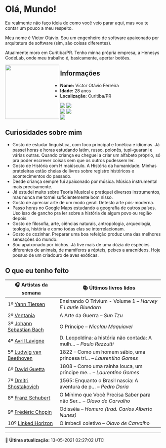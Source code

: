 # Olá, Mundo!

Eu realmente não faço ideia de como você veio parar aqui, mas vou te contar um pouco a meu respeito.

Meu nome é Victor Otávio. Sou um engenheiro de software apaixonado por arquitetura de software (sim, são coisas diferentes).

Atualmente moro em Curitiba/PR. Tenho minha própria empresa, a Henesys CodeLab, onde meu trabalho é, basicamente, apertar botões.

<img align="left" src="https://github.com/vctrtvfrrr/vctrtvfrrr/raw/master/octocat.png" alt="" width="175" />

## Informações

- **Nome:** Victor Otávio Ferreira
- **Idade:** 28 anos
- **Localização:** Curitiba/PR

[![](https://img.shields.io/badge/LinkedIn-victorotavio-blue)](https://www.linkedin.com/in/victorotavio/) [![](https://img.shields.io/badge/Twitter-@vctrtvfrrr-blue)](https://twitter.com/vctrtvfrrr)  
[![](https://img.shields.io/badge/GitHub-vctrtvfrrr-24292e)](https://github.com/vctrtvfrrr) [![](https://img.shields.io/badge/GitLab-vctrtvfrrr-ec5d16)](https://gitlab.com/vctrtvfrrr)  
[![](https://img.shields.io/badge/Email-victor@otavioferreira.com.br-red)](mailto:victor@otavioferreira.com.br)  

## Curiosidades sobre mim

-   Gosto de estudar linguística, com foco principal e fonética e idiomas. Já passei horas e horas estudando latim, russo, polonês, tupi-guarani e várias outras. Quando criança eu cheguei a criar um alfabeto próprio, só pra poder escrever coisas sem que os outros pudessem ler.
-   Gosto de História com H maiúsculo. A História da humanidade. Minhas prateleiras estão cheias de livros sobre registro históricos e acontecimentos do passado.
-   Desde criança sempre fui apaixonado por música. Música instrumental mais precisamente.
-   Já estudei muito sobre Teoria Musical e pratiquei diversos instrumentos, mas nunca me tornei suficientemente bom nisso.
-   Gosto de apreciar arte de um modo geral. Detesto arte pós-moderna.
-   Passo horas no Google Maps estudando a geografia de outros países. Uso isso de gancho pra ler sobre a história de algum povo ou região depois.
-   Gosto de filosofia, arte, ciências naturais, antropologia, arqueologia, teologia, história e como todas elas se interrelacionam.
-   Gosto de cozinhar. Preparar uma boa refeição produz uma das melhores sensações do mundo.
-   Sou apaixonado por bichos. Já tive mais de uma dúzia de espécies diferentes de animais, de mamiferos a répteis, peixes a aracnídeos. Hoje possuo de um criadouro de aves exóticas.


## O que eu tenho feito

|                            🎧 Artistas da semana                            |                      📚 Últimos livros lidos                      |
|-----------------------------------------------------------------------------|-------------------------------------------------------------------|
| 1º [Yann Tiersen](https://www.last.fm/music/Yann+Tiersen)                   | Ensinando O Trivium - Volume 1	–	_Harvey E Laurie Bluedorn_         |
| 2º [Ventania](https://www.last.fm/music/Ventania)                           | A Arte da Guerra	–	_Sun Tzu_                                        |
| 3º [Johann Sebastian Bach](https://www.last.fm/music/Johann+Sebastian+Bach) | O Príncipe	–	_Nicolau Maquiavel_                                    |
| 4º [Avril Lavigne](https://www.last.fm/music/Avril+Lavigne)                 | D. Leopoldina: a história não contada: A mulh…	–	_Paulo Rezzutti_   |
| 5º [Ludwig van Beethoven](https://www.last.fm/music/Ludwig+van+Beethoven)   | 1822 – Como um homem sábio, uma princesa tri…	–	_Laurentino Gomes_  |
| 6º [David Guetta](https://www.last.fm/music/David+Guetta)                   | 1808 – Como uma rainha louca, um príncipe me…	–	_Laurentino Gomes_  |
| 7º [Dmitri Shostakovich](https://www.last.fm/music/Dmitri+Shostakovich)     | 1565: Enquanto o Brasil nascia: A aventura de p…	–	_Pedro Doria_    |
| 8º [Franz Schubert](https://www.last.fm/music/Franz+Schubert)               | O Mínimo que Você Precisa Saber para não Ser…	–	_Olavo de Carvalho_ |
| 9º [Frédéric Chopin](https://www.last.fm/music/Fr%C3%A9d%C3%A9ric+Chopin)   | Odisséia	–	_Homero (trad. Carlos Alberto Nunes)_                    |
| 10º [Linked Horizon](https://www.last.fm/music/Linked+Horizon)              | O imbecil coletivo	–	_Olavo de Carvalho_                            |


---

🚀 **Última atualização:** 13-05-2021 02:27:02 UTC